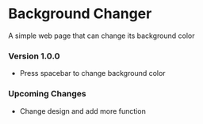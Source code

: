 # Background Changer

A simple web page that can change its background color

### Version 1.0.0

-   Press spacebar to change background color

### Upcoming Changes

-   Change design and add more function
